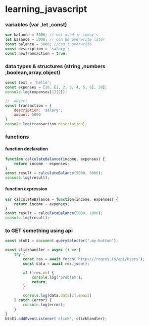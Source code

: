 # learning_javascript
### variables (var ,let ,const)
```javascript
var balance = 5000; // not used in today's
let balance = 5000; // can be overwrite later
const balance = 5000; //can't overwrite
const description = 'salary';
const newTransaction = true;
```

### data types & structures (string ,numbers ,boolean,array,object)
```javascript
const text = 'hello';
const expenses = [10, [1, 2, 3, 4, 5, 6], 30];
console.log(expenses[1][2]);

//  object
const transaction = {
    description: 'salary',
    amount: 5000
}
console.log(transaction.description);
```
### functions 
#### function declaration
```javascript
function calculateBalance(income, expenses) {
    return income - expenses;
}
const result = calculateBalance(5000, 3000);
console.log(result);
```
#### function expression
```javascript
var calculateBalance = function(income, expenses) {
    return income - expenses;
}
const result = calculateBalance(5000, 1000);
console.log(result);
```
### to GET something using api
```javascript
const btnE1 = document.querySelector('.my-button');

const clickhandler = async () => {
    try {
        const res = await fetch('https://reqres.in/api/users');
        const data = await res.json();

        if (!res.ok) {
            console.log('problem');
            return;
        }

        console.log(data.data[2].email)
    } catch (error) {
        console.log(error);
    }
}
btnE1.addEventListener('click', clickhandler);
```
